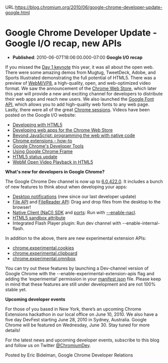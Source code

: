 URL:https://blog.chromium.org/2010/06/google-chrome-developer-update-google.html
# Google Chrome Developer Update - Google I/O recap, new APIs
- **Published**: 2010-06-07T18:06:00.000-07:00
**Google I/O recap**

If you missed the [Day 1 keynote](http://code.google.com/events/io/2010/) this year, it was all about the open web. There were some amazing demos from Mugtug, TweetDeck, Adobe, and Sports Illustrated demonstrating the full potential of HTML5. There was a preview of [WebM/VP8](http://webmproject.blogspot.com/2010/05/introducing-webm-open-web-media-project.html), a high-quality, open, and web-optimized video format. We saw the announcement of the [Chrome Web Store](http://code.google.com/chrome/apps/), which later this year will provide a new and exciting channel for developers to distribute their web apps and reach new users. We also launched the [Google Font API](http://code.google.com/apis/webfonts/), which allows you to add high-quality web fonts to any web page. Lastly, there were all of the great [Chrome sessions](http://code.google.com/events/io/2010/sessions.html#Chrome). Videos have been posted on the Google I/O website:

* [Developing with HTML5](http://code.google.com/events/io/2010/sessions/developing-with-html5.html)
* [Developing web apps for the Chrome Web Store](http://code.google.com/events/io/2010/sessions/web-apps-chrome-web-store.html)
* [Beyond JavaScript: programming the web with native code](http://code.google.com/events/io/2010/sessions/native-code-chrome.html)
* [Chrome extensions - how-to](http://code.google.com/events/io/2010/sessions/chrome-extensions.html)
* [Google Chrome's Developer Tools](http://code.google.com/events/io/2010/sessions/chrome-developer-tools.html)
* [Using Google Chrome Frame](http://code.google.com/events/io/2010/sessions/using-chrome-frame.html)
* [HTML5 status update](http://code.google.com/events/io/2010/sessions/html5-status-chrome.html)
* [WebM Open Video Playback in HTML5](http://code.google.com/events/io/2010/sessions/webm-open-video-playback-html5.html)

**What's new for developers in Google Chrome?**

The Google Chrome Dev channel is now up to [6.0.422.0](http://googlechromereleases.blogspot.com/2010/06/dev-channel-update.html). It includes a bunch of new features to think about when developing your apps:

* [Desktop notifications](http://dev.chromium.org/developers/design-documents/desktop-notifications/api-specification) (new since our last developer update)
* [File API](http://www.w3.org/TR/FileAPI/) and [FileReader API](http://dev.w3.org/2006/webapi/FileAPI/#filereader-interface): Drag and drop files from the desktop to the browser!
* [Native Client (NaCl) SDK](http://blog.chromium.org/2010/05/sneak-peek-at-native-client-sdk.html) and [ports](http://code.google.com/p/naclports/): Run with [--enable-nacl](http://code.google.com/p/nativeclient-sdk/wiki/RunningModules).
* [HTML5 sandbox attribute](http://blog.chromium.org/2010/05/security-in-depth-html5s-sandbox.html)
* Integrated Flash Player plugin: Run dev channel with --enable-internal-flash.

In addition to the above, there are new experimental extension APIs:

* [chrome.experimental.cookies](http://code.google.com/chrome/extensions/dev/experimental.cookies.html)
* [chrome.experimental.clipboard](http://code.google.com/chrome/extensions/dev/experimental.clipboard.html)
* [chrome.experimental.omnibox](http://code.google.com/chrome/extensions/dev/experimental.omnibox.html)

You can try out these features by launching a Dev-channel version of Google Chrome with the --enable-experimental-extension-apis flag and adding the ‘experimental’ permission in your [manifest.json](http://code.google.com/chrome/extensions/trunk/manifest.html#permissions) file. Please keep in mind that these features are still under development and are not 100% stable yet.

**Upcoming developer events**

For those of you based in New York, there’s an upcoming Chrome Extensions hackathon in our local office on June 10, 2010. We also have a five day DevFest starting June 28, 2010 in Sydney, Australia. Google Chrome will be featured on Wednesday, June 30. Stay tuned for more details!

For the latest news and upcoming developer events, subscribe to this blog and follow us on Twitter [@ChromiumDev](http://twitter.com/chromiumdev).

Posted by Eric Bidelman, Google Chrome Developer Relations